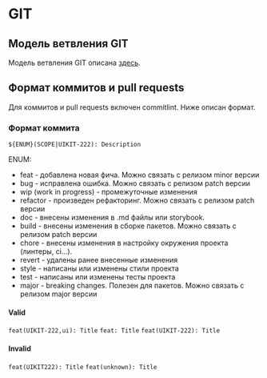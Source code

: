 # GIT

## Модель ветвления GIT

Модель ветвления GIT описана [здесь](https://github.com/kaluga-astral/docs/blob/main/GIT.md).

## Формат коммитов и pull requests

Для коммитов и pull requests включен commitlint. Ниже описан формат.

### Формат коммита

```${ENUM}(SCOPE|UIKIT-222): Description```

ENUM:
- feat - добавлена новая фича. Можно связать с релизом minor версии
- bug - исправлена ошибка. Можно связать с релизом patch версии
- wip (work in progress) - промежуточные изменения
- refactor - произведен рефакторинг. Можно связать с релизом patch версии
- doc - внесены изменения в .md файлы или storybook.
- build - внесены изменения в сборке пакетов. Можно связать с релизом patch версии
- chore - внесены изменения в настройку окружения проекта (линтеры, ci...).
- revert - удалены ранее внесенные изменения
- style - написаны или изменены стили проекта
- test - написаны или изменены тесты проекта
- major - breaking changes. Полезен для пакетов. Можно связать с релизом major версии

#### Valid
```feat(UIKIT-222,ui): Title```
```feat: Title```
```feat(UIKIT-222): Title```

#### Invalid
```feat(UIKIT222): Title```
```feat(unknown): Title```
